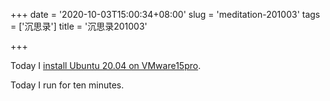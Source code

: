+++
date = '2020-10-03T15:00:34+08:00'
slug = 'meditation-201003'
tags = ['沉思录']
title = '沉思录201003'

+++

Today I [install Ubuntu 20.04 on VMware15pro](https://github.com/Gaotianhe/wiki-docs/blob/main/docs/linux/Ubuntu-install-Ubuntu-20.04.1-in-vmware-workstation-15-pro.md).

Today I run for ten minutes.
